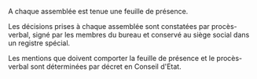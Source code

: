 A chaque assemblée est tenue une feuille de présence.

Les décisions prises à chaque assemblée sont constatées par procès-verbal, signé par les membres du bureau et conservé au siège social dans un registre spécial.

Les mentions que doivent comporter la feuille de présence et le procès-verbal sont déterminées par décret en Conseil d'Etat.
